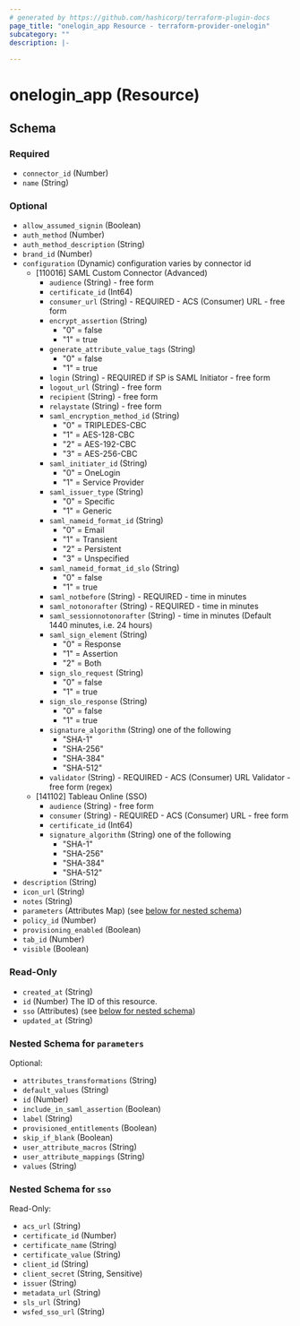 ```yaml
---
# generated by https://github.com/hashicorp/terraform-plugin-docs
page_title: "onelogin_app Resource - terraform-provider-onelogin"
subcategory: ""
description: |-
  
---
```


# onelogin_app (Resource)





<!-- schema generated by tfplugindocs -->
## Schema

### Required

- `connector_id` (Number)
- `name` (String)

### Optional

- `allow_assumed_signin` (Boolean)
- `auth_method` (Number)
- `auth_method_description` (String)
- `brand_id` (Number)
- `configuration` (Dynamic) configuration varies by connector id
	- [110016] SAML Custom Connector (Advanced)
		- `audience` (String) - free form
		- `certificate_id` (Int64)
		- `consumer_url` (String) - REQUIRED - ACS (Consumer) URL - free form
		- `encrypt_assertion` (String)
			- "0" = false
			- "1" = true
		- `generate_attribute_value_tags` (String)
			- "0" = false
			- "1" = true
		- `login` (String) - REQUIRED if SP is SAML Initiator - free form
		- `logout_url` (String) - free form
		- `recipient` (String) - free form
		- `relaystate` (String) - free form
		- `saml_encryption_method_id` (String)
			- "0" = TRIPLEDES-CBC
			- "1" = AES-128-CBC
			- "2" = AES-192-CBC
			- "3" = AES-256-CBC
		- `saml_initiater_id` (String)
			- "0" = OneLogin
			- "1" = Service Provider
		- `saml_issuer_type` (String)
			- "0" = Specific
			- "1" = Generic
		- `saml_nameid_format_id` (String)
			- "0" = Email
			- "1" = Transient
			- "2" = Persistent
			- "3" = Unspecified
		- `saml_nameid_format_id_slo` (String)
			- "0" = false
			- "1" = true
		- `saml_notbefore` (String) - REQUIRED - time in minutes
		- `saml_notonorafter` (String) - REQUIRED - time in minutes
		- `saml_sessionnotonorafter` (String) - time in minutes (Default 1440 minutes, i.e. 24 hours)
		- `saml_sign_element` (String)
			- "0" = Response
			- "1" = Assertion
			- "2" = Both
		- `sign_slo_request` (String)
			- "0" = false
			- "1" = true
		- `sign_slo_response` (String)
			- "0" = false
			- "1" = true
		- `signature_algorithm` (String) one of the following
			- "SHA-1"
			- "SHA-256"
			- "SHA-384"
			- "SHA-512"
		- `validator` (String) - REQUIRED - ACS (Consumer) URL Validator - free form (regex)
	- [141102] Tableau Online (SSO)
		- `audience` (String) - free form
		- `consumer` (String) - REQUIRED - ACS (Consumer) URL - free form
		- `certificate_id` (Int64)
		- `signature_algorithm` (String) one of the following
			- "SHA-1"
			- "SHA-256"
			- "SHA-384"
			- "SHA-512"
- `description` (String)
- `icon_url` (String)
- `notes` (String)
- `parameters` (Attributes Map) (see [below for nested schema](#nestedatt--parameters))
- `policy_id` (Number)
- `provisioning_enabled` (Boolean)
- `tab_id` (Number)
- `visible` (Boolean)

### Read-Only

- `created_at` (String)
- `id` (Number) The ID of this resource.
- `sso` (Attributes) (see [below for nested schema](#nestedatt--sso))
- `updated_at` (String)

<a id="nestedatt--parameters"></a>
### Nested Schema for `parameters`

Optional:

- `attributes_transformations` (String)
- `default_values` (String)
- `id` (Number)
- `include_in_saml_assertion` (Boolean)
- `label` (String)
- `provisioned_entitlements` (Boolean)
- `skip_if_blank` (Boolean)
- `user_attribute_macros` (String)
- `user_attribute_mappings` (String)
- `values` (String)


<a id="nestedatt--sso"></a>
### Nested Schema for `sso`

Read-Only:

- `acs_url` (String)
- `certificate_id` (Number)
- `certificate_name` (String)
- `certificate_value` (String)
- `client_id` (String)
- `client_secret` (String, Sensitive)
- `issuer` (String)
- `metadata_url` (String)
- `sls_url` (String)
- `wsfed_sso_url` (String)
